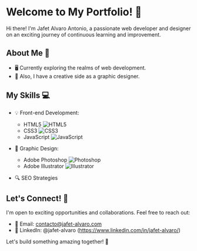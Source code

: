 # Welcome to My Portfolio! 🚀

Hi there! I'm Jafet Alvaro Antonio, a passionate web developer and designer on an exciting journey of continuous learning and improvement.

## About Me 🌟

- 🖥️ Currently exploring the realms of web development.
- 🎨 Also, I have a creative side as a graphic designer.

## My Skills 💻

- 💡 Front-end Development:
  - HTML5 ![HTML5](https://img.shields.io/badge/-HTML5-E34F26?style=flat&logo=html5&logoColor=white)
  - CSS3 ![CSS3](https://img.shields.io/badge/-CSS3-1572B6?style=flat&logo=css3&logoColor=white)
  - JavaScript ![JavaScript](https://img.shields.io/badge/-JavaScript-F7DF1E?style=flat&logo=javascript&logoColor=black)

- 🎨 Graphic Design:
  - Adobe Photoshop ![Photoshop](https://img.shields.io/badge/-Photoshop-31A8FF?style=flat&logo=adobe-photoshop&logoColor=white)
  - Adobe Illustrator ![Illustrator](https://img.shields.io/badge/-Illustrator-FF9A00?style=flat&logo=adobe-illustrator&logoColor=white)

- 🔍 SEO Strategies

## Let's Connect! 🤝

I'm open to exciting opportunities and collaborations. Feel free to reach out:

- 📧 Email: contacto@jafet-alvaro.com
- 📱 LinkedIn: @jafet-alvaro (https://www.linkedin.com/in/jafet-alvaro/)

Let's build something amazing together! 🌈
